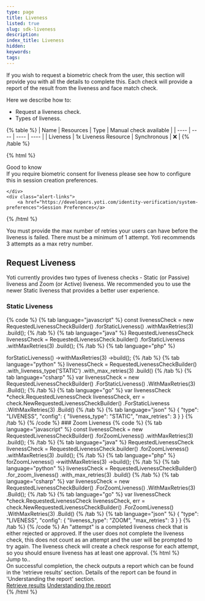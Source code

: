 ```yaml
---
type: page
title: Liveness
listed: true
slug: sdk-liveness
description: 
index_title: Liveness
hidden: 
keywords: 
tags: 
---
```


If you wish to request a biometric check from the user, this section will provide you with all the details to complete this. Each check will provide a report of the result from the liveness and face match check. 

Here we describe how to:

- Request a liveness check.
- Types of liveness.

{% table %}
| Name | Resources | Type | Manual check available | 
| ---- | ---- | ---- | ---- | 
| Liveness | 1x Liveness Resource | Synchronous | ❌ | 
{% /table %}

{% html %}
<div class="alert-GTK">
    <div class="alert-title" id="GTK">
        Good to know
    </div>
    <div class="alert-text">
If you require biometric consent for liveness please see how to configure this in session creation preferences.

    </div>
    <div class="alert-links"> 
        <a href="https://developers.yoti.com/identity-verification/system-preferences">Session Preferences</a>
   </div>
</div>
{% /html %}

You must provide the max number of retries your users can have before the liveness is failed. There must be a minimum of 1 attempt. Yoti recommends 3 attempts as a max retry number.

## Request Liveness

Yoti currently provides two types of liveness checks - Static (or Passive) liveness and Zoom (or Active) liveness. We recommended you to use the newer Static liveness that provides a better user experience.

### Static Liveness

{% code %}
{% tab language="javascript" %}
const livenessCheck = new RequestedLivenessCheckBuilder()
    .forStaticLiveness()
    .withMaxRetries(3)
    .build();
{% /tab %}
{% tab language="java" %}
RequestedLivenessCheck livenessCheck = RequestedLivenessCheck.builder()
    .forStaticLiveness
    .withMaxRetries(3)
    .build();
{% /tab %}
{% tab language="php" %}
<?php

$livenessCheck = (new RequestedLivenessCheckBuilder())
  	->forStaticLiveness()
  	->withMaxRetries(3)
  	->build();
{% /tab %}
{% tab language="python" %}
livenessCheck = RequestedLivenessCheckBuilder()
    .with_liveness_type('STATIC')
    .with_max_retries(3)
    .build()
{% /tab %}
{% tab language="csharp" %}
var livenessCheck = new RequestedLivenessCheckBuilder()
    .ForStaticLiveness()
    .WithMaxRetries(3)
    .Build();
{% /tab %}
{% tab language="go" %}
var livenessCheck *check.RequestedLivenessCheck
livenessCheck, err = check.NewRequestedLivenessCheckBuilder()
    .ForStaticLiveness
    .WithMaxRetries(3)
    .Build()
{% /tab %}
{% tab language="json" %}
{
    "type": "LIVENESS",
    "config": {
        "liveness_type": "STATIC",
        "max_retries": 3
    }
}
{% /tab %}
{% /code %}

### Zoom Liveness

{% code %}
{% tab language="javascript" %}
const livenessCheck = new RequestedLivenessCheckBuilder()
    .forZoomLiveness()
    .withMaxRetries(3)
    .build();
{% /tab %}
{% tab language="java" %}
RequestedLivenessCheck livenessCheck = RequestedLivenessCheck.builder()
    .forZoomLiveness()
    .withMaxRetries(3)
    .build();
{% /tab %}
{% tab language="php" %}
<?php

$livenessCheck = (new RequestedLivenessCheckBuilder())
  	->forZoomLiveness()
  	->withMaxRetries(3)
  	->build();
{% /tab %}
{% tab language="python" %}
livenessCheck = RequestedLivenessCheckBuilder()
    .for_zoom_liveness()
    .with_max_retries(3)
    .build()
{% /tab %}
{% tab language="csharp" %}
var livenessCheck = new RequestedLivenessCheckBuilder()
    .ForZoomLiveness()
    .WithMaxRetries(3)
    .Build();
{% /tab %}
{% tab language="go" %}
var livenessCheck *check.RequestedLivenessCheck
livenessCheck, err = check.NewRequestedLivenessCheckBuilder()
    .ForZoomLiveness()
    .WithMaxRetries(3)
    .Build()
{% /tab %}
{% tab language="json" %}
{
    "type": "LIVENESS",
    "config": {
        "liveness_type": "ZOOM",
        "max_retries": 3
    }
}
{% /tab %}
{% /code %}

An "attempt" is a completed liveness check that is either rejected or approved. If the user does not complete the liveness check, this does not count as an attempt and the user will be prompted to try again.

The liveness check will create a check response for each attempt, so you should ensure liveness has at least one approval.

{% html %}
<div class="alert-GTK">
    <div class="alert-title" id="GTK">
       Jump to.. 
    </div>
    <div class="alert-text">
       On successful completion, the check outputs a report  which can be found in the ‘retrieve results’ section.
      Details of the report can be found in 'Understanding the report' section.
      
     
    </div>
    <div class="alert-links"> 
        <a href="https://developers.yoti.com/identity-verification/results">Retrieve results</a>
        <a target="_self" href="https://developers.yoti.com/identity-verification/understanding-the-report">Understanding the report</a> 
   </div>
</div>
{% /html %}